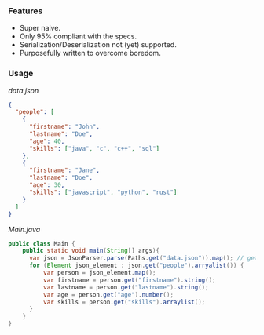 ### Features
- Super naive.
- Only 95% compliant with the specs.
- Serialization/Deserialization not (yet) supported.
- Purposefully written to overcome boredom.

### Usage
_data.json_
```json
{
  "people": [
    {
      "firstname": "John",
      "lastname": "Doe",
      "age": 40,
      "skills": ["java", "c", "c++", "sql"]
    },
    {
      "firstname": "Jane",
      "lastname": "Doe",
      "age": 30,
      "skills": ["javascript", "python", "rust"]
    }
  ]
}
```

_Main.java_
```java
public class Main {
    public static void main(String[] args){
      var json = JsonParser.parse(Paths.get("data.json")).map(); // get data as map
      for (Element json_element : json.get("people").arryalist()) {
          var person = json_element.map();
          var firstname = person.get("firstname").string();
          var lastname = person.get("lastname").string();
          var age = person.get("age").number();
          var skills = person.get("skills").arraylist();
      }
    }
}
```